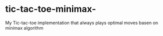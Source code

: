 # tic-tac-toe-minimax-
My Tic-tac-toe implementation that always plays optimal moves basen on minimax algorithm
